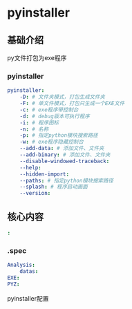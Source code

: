 # pyinstaller


## 基础介绍

py文件打包为exe程序


### pyinstaller
```yaml
pyinstaller:
    -D: # 文件夹模式，打包生成文件夹
    -F: # 单文件模式，打包只生成一个EXE文件
    -c: # exe程序带控制台
    -d: # debug版本可执行程序
    -i: # 程序图标
    -n: # 名称
    -p: # 指定python模块搜索路径
    -w: # exe程序隐藏控制台
    --add-data: # 添加文件、文件夹
    --add-binary: # 添加文件、文件夹
    --disable-windowed-traceback:
    --help:
    --hidden-import:
    --paths: # 指定python模块搜索路径
    --splash: # 程序启动画面
    --version:
```




## 核心内容
```yaml
:
```


### .spec
```yaml
Analysis:
    datas:
EXE:
PYZ:
```

pyinstaller配置
